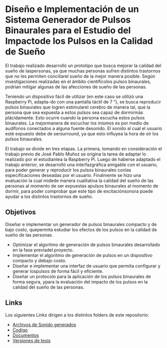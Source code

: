 # Diseño e Implementación de un Sistema Generador de Pulsos Binaurales para el Estudio del Impactode los Pulsos en la Calidad de Sueño
El trabajo realizado desarrolló un prototipo que busca mejorar la calidad del sueño de laspersonas, ya que muchas personas sufren distintos trastornos que no les permiten conciliarel sueño de la mejor manera posible. Según investigaciones realizadas en el ámbito científicolos pulsos binaurales, podrían mitigar algunas de las afecciones de sueño de las personas.

Teniendo un dispositivo fácil de utilizar (en este caso se utilizó una Raspberry Pi, adapta-do con una pantalla táctil de 7 ”), se busca reproducir pulsos binaurales que logren estimularel cerebro de manera tal, que la persona que sea expuesta a estos pulsos sea capaz de dormirmás plácidamente. Esto ocurre cuando la persona escucha estos pulsos binaurales. La mejormanera de escuchar los mismos es por medio de audífonos conectados a alguna fuente desonido. El sonido al cual el usuario esté expuesto debe de sersurround, ya que esto influyea la hora de oír los pulsos binaurales.

El trabajo se divide en tres etapas. La primera, tomando en consideración el trabajo previo de José Pablo Muñoz  se origina la tarea de adaptar lo realizado por el estudiantea la Raspberry Pi. Luego de haberse adaptado el trabajo anterior, se desarrolló una interfazgráfica amigable con el usuario, para poder generar y reproducir los pulsos binaurales conlas especificaciones deseadas por el usuario. Finalmente se hizo una evaluación la cual midede manera cualitativa la calidad del sueño de las personas al momento de ser expuestas apulsos binaurales al momento de dormir, para poder comprobar que este tipo de excitaciónsonora puede ayudar a los distintos trastornos de sueño.
## Objetivos
Diseñar e implementar un generador de pulsos binaurales compacto y de bajo costo, quepermita estudiar los efectos de los pulsos en la calidad de sueño de las personas.
- Optimizar el algoritmo de generación de pulsos binaurales desarrollado en la fase previadel proyecto.
- Implementar el algoritmo de generación de pulsos en un dispositivo compacto y debajo costo.
- Diseñar e implementar una interfaz de usuario que permita configurar y generar lospulsos de forma fácil y eficiente.
- Diseñar un protocolo para la aplicación de los pulsos binaurales de forma segura, ypara la evaluación del impacto de los pulsos en la calidad del sueño de las personas.
## Links
Los siguientes Links dirigen a los distintos folders de este repositorio:
- [Archivos de Sonido generados](https://github.com/larivera-UVG/Etapas-de-sueno-pulsos-binaurales/tree/master/Pulsos%20Binaurales/Archivos%20de%20sonido%20generados)
- [Codigo](https://github.com/larivera-UVG/Etapas-de-sueno-pulsos-binaurales/tree/master/Pulsos%20Binaurales/Codigo)
- [Documentos](https://github.com/larivera-UVG/Etapas-de-sueno-pulsos-binaurales/tree/master/Pulsos%20Binaurales/Documentos)
- [Versiones de tesis](https://github.com/larivera-UVG/Etapas-de-sueno-pulsos-binaurales/tree/master/Pulsos%20Binaurales/Versiones%20de%20Tesis)

